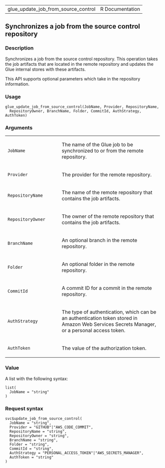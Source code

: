 <table style="width: 100%;">
<tbody>
<tr class="odd">
<td>glue_update_job_from_source_control</td>
<td style="text-align: right;">R Documentation</td>
</tr>
</tbody>
</table>

## Synchronizes a job from the source control repository

### Description

Synchronizes a job from the source control repository. This operation
takes the job artifacts that are located in the remote repository and
updates the Glue internal stores with these artifacts.

This API supports optional parameters which take in the repository
information.

### Usage

    glue_update_job_from_source_control(JobName, Provider, RepositoryName,
      RepositoryOwner, BranchName, Folder, CommitId, AuthStrategy, AuthToken)

### Arguments

<table>
<colgroup>
<col style="width: 35%" />
<col style="width: 65%" />
</colgroup>
<tbody>
<tr class="odd">
<td><code
id="glue_update_job_from_source_control_:_JobName">JobName</code></td>
<td><p>The name of the Glue job to be synchronized to or from the remote
repository.</p></td>
</tr>
<tr class="even">
<td><code
id="glue_update_job_from_source_control_:_Provider">Provider</code></td>
<td><p>The provider for the remote repository.</p></td>
</tr>
<tr class="odd">
<td><code
id="glue_update_job_from_source_control_:_RepositoryName">RepositoryName</code></td>
<td><p>The name of the remote repository that contains the job
artifacts.</p></td>
</tr>
<tr class="even">
<td><code
id="glue_update_job_from_source_control_:_RepositoryOwner">RepositoryOwner</code></td>
<td><p>The owner of the remote repository that contains the job
artifacts.</p></td>
</tr>
<tr class="odd">
<td><code
id="glue_update_job_from_source_control_:_BranchName">BranchName</code></td>
<td><p>An optional branch in the remote repository.</p></td>
</tr>
<tr class="even">
<td><code
id="glue_update_job_from_source_control_:_Folder">Folder</code></td>
<td><p>An optional folder in the remote repository.</p></td>
</tr>
<tr class="odd">
<td><code
id="glue_update_job_from_source_control_:_CommitId">CommitId</code></td>
<td><p>A commit ID for a commit in the remote repository.</p></td>
</tr>
<tr class="even">
<td><code
id="glue_update_job_from_source_control_:_AuthStrategy">AuthStrategy</code></td>
<td><p>The type of authentication, which can be an authentication token
stored in Amazon Web Services Secrets Manager, or a personal access
token.</p></td>
</tr>
<tr class="odd">
<td><code
id="glue_update_job_from_source_control_:_AuthToken">AuthToken</code></td>
<td><p>The value of the authorization token.</p></td>
</tr>
</tbody>
</table>

### Value

A list with the following syntax:

    list(
      JobName = "string"
    )

### Request syntax

    svc$update_job_from_source_control(
      JobName = "string",
      Provider = "GITHUB"|"AWS_CODE_COMMIT",
      RepositoryName = "string",
      RepositoryOwner = "string",
      BranchName = "string",
      Folder = "string",
      CommitId = "string",
      AuthStrategy = "PERSONAL_ACCESS_TOKEN"|"AWS_SECRETS_MANAGER",
      AuthToken = "string"
    )
